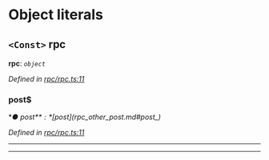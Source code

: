 

# Object literals

<a id="rpc"></a>

## `<Const>` rpc

**rpc**: *`object`*

*Defined in [rpc/rpc.ts:11](https://github.com/paritytech/js-libs/blob/e5d602e/packages/light.js/src/rpc/rpc.ts#L11)*

<a id="rpc.post_"></a>

###  post$

**● post$**: *[post$](_rpc_other_post_.md#post_)*

*Defined in [rpc/rpc.ts:11](https://github.com/paritytech/js-libs/blob/e5d602e/packages/light.js/src/rpc/rpc.ts#L11)*

___

___


